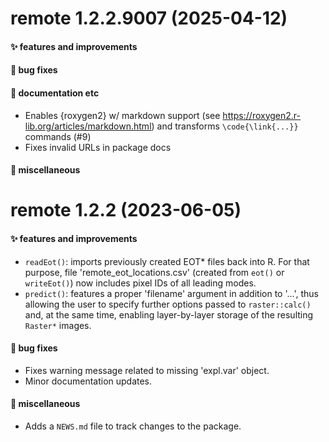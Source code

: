 # remote 1.2.2.9007 (2025-04-12)

#### ✨ features and improvements

#### 🐛 bug fixes

#### 💬 documentation etc

  * Enables {roxygen2} w/ markdown support (see 
    <https://roxygen2.r-lib.org/articles/markdown.html>) and transforms 
    `\code{\link{...}}` commands (#9)
  * Fixes invalid URLs in package docs

#### 🍬 miscellaneous


# remote 1.2.2 (2023-06-05)

#### ✨ features and improvements

  * `readEot()`: imports previously created EOT* files back into R. For that
    purpose, file 'remote_eot_locations.csv' (created from `eot()` or
    `writeEot()`) now includes pixel IDs of all leading modes.
  * `predict()`: features a proper 'filename' argument in addition to '...',
    thus allowing the user to specify further options passed to `raster::calc()`
    and, at the same time, enabling layer-by-layer storage of the resulting
    `Raster*` images.

#### 🐛 bug fixes

  * Fixes warning message related to missing 'expl.var' object.
  * Minor documentation updates.

#### 🍬 miscellaneous

  * Adds a `NEWS.md` file to track changes to the package.
